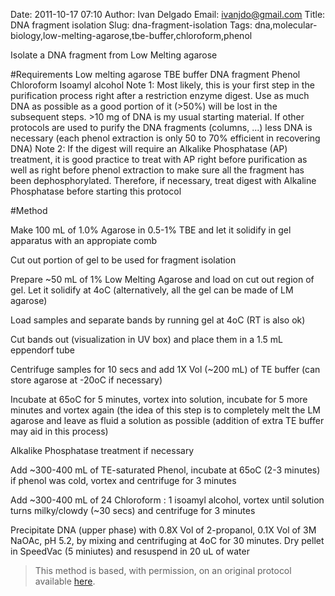 Date: 2011-10-17 07:10
Author: Ivan Delgado
Email: ivanjdo@gmail.com
Title: DNA fragment isolation
Slug: dna-fragment-isolation
Tags: dna,molecular-biology,low-melting-agarose,tbe-buffer,chloroform,phenol

Isolate a DNA fragment from Low Melting agarose





#Requirements
Low melting agarose
TBE buffer
DNA fragment
Phenol
Chloroform
Isoamyl alcohol
Note 1: Most likely, this is your first step in the purification process right after a restriction enzyme digest. Use as much DNA as possible as a good portion of it (>50%) will be lost in the subsequent steps. >10 mg of DNA is my usual starting material. If other protocols are used to purify the DNA fragments (columns, ...) less DNA is necessary (each phenol extraction is only 50 to 70% efficient in recovering DNA)
Note 2: If the digest will require an Alkalike Phosphatase (AP) treatment, it is good practice to treat with AP right before purification as well as right before phenol extraction to make sure all the fragment has been dephosphorylated. Therefore, if necessary, treat digest with Alkaline Phosphatase before starting this protocol

#Method

Make 100 mL of 1.0% Agarose in 0.5-1% TBE and let it solidify in gel apparatus with an appropiate comb



Cut out portion of gel to be used for fragment isolation



Prepare ~50 mL of 1% Low Melting Agarose and load on cut out region of gel. Let it solidify at 4oC (alternatively, all the gel can be made of LM agarose)



Load samples and separate bands by running gel at 4oC (RT is also ok)



Cut bands out (visualization in UV box) and place them in a 1.5 mL eppendorf tube



Centrifuge samples for 10 secs and add 1X Vol (~200 mL) of TE buffer (can store agarose at -20oC if necessary)



Incubate at 65oC for 5 minutes, vortex into solution, incubate for 5 more minutes and vortex again (the idea of this step is to completely melt the LM agarose and leave as fluid a solution as possible (addition of extra TE buffer may aid in this process)



Alkalike Phosphatase treatment if necessary



Add ~300-400 mL of TE-saturated Phenol, incubate at 65oC (2-3 minutes) if phenol was cold, vortex and centrifuge for 3 minutes



Add ~300-400 mL of 24 Chloroform : 1 isoamyl alcohol, vortex until solution turns milky/clowdy (~30 secs) and centrifuge for 3 minutes



Precipitate DNA (upper phase) with 0.8X Vol of 2-propanol, 0.1X Vol of 3M NaOAc, pH 5.2, by mixing and centrifuging at 4oC for 30 minutes. Dry pellet in SpeedVac (5 miniutes) and resuspend in 20 uL of water







>This method is based, with permission, on an original protocol available [here](http://ivaan.com/protocols/108.html).

